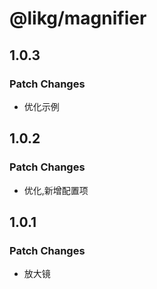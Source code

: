 # @likg/magnifier

## 1.0.3

### Patch Changes

- 优化示例

## 1.0.2

### Patch Changes

- 优化,新增配置项

## 1.0.1

### Patch Changes

- 放大镜
